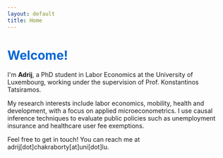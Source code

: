 ```yaml
---
layout: default
title: Home
---
```

<h1 style="color: #0366d6;">Welcome!</h1>

I'm **Adrij**, a PhD student in Labor Economics at the University of Luxembourg, working under the supervision of Prof. Konstantinos Tatsiramos.

My research interests include labor economics, mobility, health and development, with a focus on applied microeconometrics. I use causal inference techniques to evaluate public policies such as unemployment insurance and healthcare user fee exemptions.

Feel free to get in touch! You can reach me at adrij[dot]chakraborty[at]uni[dot]lu.

